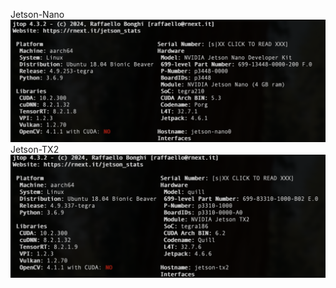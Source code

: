 Jetson-Nano 
![Jetson-Nano](./assets/nano-state.png)
Jetson-TX2
![Jetson-TX2](./assets/tx2-state.png)